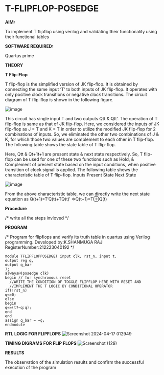 # T-FLIPFLOP-POSEDGE

**AIM:**

To implement  T flipflop using verilog and validating their functionality using their functional tables

**SOFTWARE REQUIRED:**

Quartus prime

**THEORY**

**T Flip-Flop**

T flip-flop is the simplified version of JK flip-flop. It is obtained by connecting the same input ‘T’ to both inputs of JK flip-flop. It operates with only positive clock transitions or negative clock transitions. The circuit diagram of T flip-flop is shown in the following figure.

![image](https://github.com/naavaneetha/T-FLIPFLOP-POSEDGE/assets/154305477/458a68fe-2d08-4a9d-ac4f-7ae0480ce0bd)

 
This circuit has single input T and two outputs Qtt & Qtt’. The operation of T flip-flop is same as that of JK flip-flop. Here, we considered the inputs of JK flip-flop as J = T and K = T in order to utilize the modified JK flip-flop for 2 combinations of inputs. So, we eliminated the other two combinations of J & K, for which those two values are complement to each other in T flip-flop. The following table shows the state table of T flip-flop.

Here, Qtt & Qt+1t+1 are present state & next state respectively. So, T flip-flop can be used for one of these two functions such as Hold, & Complement of present state based on the input conditions, when positive transition of clock signal is applied. The following table shows the characteristic table of T flip-flop. Inputs Present State Next State

![image](https://github.com/naavaneetha/T-FLIPFLOP-POSEDGE/assets/154305477/cdd7fb32-539f-4b66-bb8d-f305a153c886)

 
From the above characteristic table, we can directly write the next state equation as Q(t+1)=T′Q(t)+TQ(t)′ ⇒Q(t+1)=T⊕Q(t)

**Procedure**

/* write all the steps invloved */

**PROGRAM**

/* Program for flipflops and verify its truth table in quartus using Verilog programming. Developed by:K.SHANMUGA RAJ RegisterNumber:212223040192 */
```
module TFLIPFLOPPOSEDGE( input clk, rst_n, input t,
output reg q,
output q_bar
);
always@(posedge clk) 
begin // for synchronous reset
  //WRITE THE CONDITION OF TOGGLE FLIPFLOP HERE WITH RESET AND 
  //IMPLEMENT THE T LOGIC BY CONDITIONAL OPERATOR
if(!rst_n)
q<=0;
else 
begin
q<=(t?~q:q);
end
end
assign q_bar = ~q;
endmodule

```

**RTL LOGIC FOR FLIPFLOPS**
![Screenshot 2024-04-17 012949](https://github.com/K-Shanmugaraj/T-FLIPFLOP-POSEDGE/assets/144870425/7fbba966-fb12-4882-9d93-bdfa5642d1b5)

**TIMING DIGRAMS FOR FLIP FLOPS**
![Screenshot (129)](https://github.com/K-Shanmugaraj/T-FLIPFLOP-POSEDGE/assets/144870425/1ad4b8ce-1d3c-4ae8-ae13-eb1ab9d6b5cd)


**RESULTS**

The observation of the simulation results and confirm the successful execution of the program

